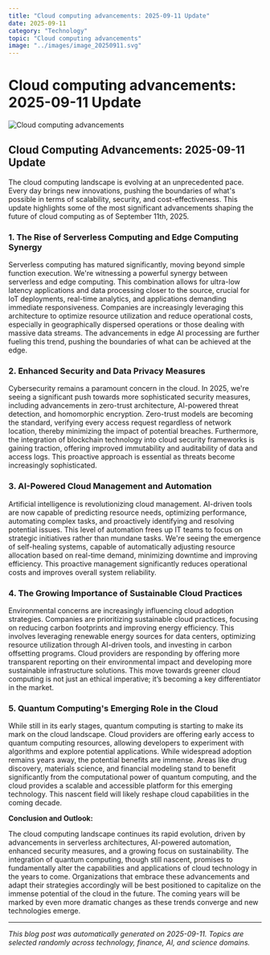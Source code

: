 ```yaml
---
title: "Cloud computing advancements: 2025-09-11 Update"
date: 2025-09-11
category: "Technology"
topic: "Cloud computing advancements"
image: "../images/image_20250911.svg"
---
```


# Cloud computing advancements: 2025-09-11 Update

![Cloud computing advancements](../images/image_20250911.svg)

## Cloud Computing Advancements: 2025-09-11 Update

The cloud computing landscape is evolving at an unprecedented pace.  Every day brings new innovations, pushing the boundaries of what's possible in terms of scalability, security, and cost-effectiveness. This update highlights some of the most significant advancements shaping the future of cloud computing as of September 11th, 2025.


### 1. The Rise of Serverless Computing and Edge Computing Synergy

Serverless computing has matured significantly, moving beyond simple function execution. We're witnessing a powerful synergy between serverless and edge computing.  This combination allows for ultra-low latency applications and data processing closer to the source, crucial for IoT deployments, real-time analytics, and applications demanding immediate responsiveness.  Companies are increasingly leveraging this architecture to optimize resource utilization and reduce operational costs, especially in geographically dispersed operations or those dealing with massive data streams.  The advancements in edge AI processing are further fueling this trend, pushing the boundaries of what can be achieved at the edge.


### 2.  Enhanced Security and Data Privacy Measures

Cybersecurity remains a paramount concern in the cloud.  In 2025, we're seeing a significant push towards more sophisticated security measures, including advancements in zero-trust architecture, AI-powered threat detection, and homomorphic encryption. Zero-trust models are becoming the standard, verifying every access request regardless of network location, thereby minimizing the impact of potential breaches.  Furthermore,  the integration of blockchain technology into cloud security frameworks is gaining traction, offering improved immutability and auditability of data and access logs. This proactive approach is essential as threats become increasingly sophisticated.


### 3.  AI-Powered Cloud Management and Automation

Artificial intelligence is revolutionizing cloud management.  AI-driven tools are now capable of predicting resource needs, optimizing performance, automating complex tasks, and proactively identifying and resolving potential issues. This level of automation frees up IT teams to focus on strategic initiatives rather than mundane tasks.  We're seeing the emergence of self-healing systems, capable of automatically adjusting resource allocation based on real-time demand, minimizing downtime and improving efficiency. This proactive management significantly reduces operational costs and improves overall system reliability.


### 4.  The Growing Importance of Sustainable Cloud Practices

Environmental concerns are increasingly influencing cloud adoption strategies.  Companies are prioritizing sustainable cloud practices, focusing on reducing carbon footprints and improving energy efficiency.  This involves leveraging renewable energy sources for data centers, optimizing resource utilization through AI-driven tools, and investing in carbon offsetting programs.  Cloud providers are responding by offering more transparent reporting on their environmental impact and developing more sustainable infrastructure solutions. This move towards greener cloud computing is not just an ethical imperative; it’s becoming a key differentiator in the market.


### 5.  Quantum Computing's Emerging Role in the Cloud

While still in its early stages, quantum computing is starting to make its mark on the cloud landscape.  Cloud providers are offering early access to quantum computing resources, allowing developers to experiment with algorithms and explore potential applications. While widespread adoption remains years away, the potential benefits are immense.  Areas like drug discovery, materials science, and financial modeling stand to benefit significantly from the computational power of quantum computing, and the cloud provides a scalable and accessible platform for this emerging technology. This nascent field will likely reshape cloud capabilities in the coming decade.


**Conclusion and Outlook:**

The cloud computing landscape continues its rapid evolution, driven by advancements in serverless architectures, AI-powered automation, enhanced security measures, and a growing focus on sustainability. The integration of quantum computing, though still nascent, promises to fundamentally alter the capabilities and applications of cloud technology in the years to come.  Organizations that embrace these advancements and adapt their strategies accordingly will be best positioned to capitalize on the immense potential of the cloud in the future.  The coming years will be marked by even more dramatic changes as these trends converge and new technologies emerge.


---
*This blog post was automatically generated on 2025-09-11. Topics are selected randomly across technology, finance, AI, and science domains.*
